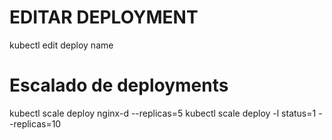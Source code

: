 # EDITAR DEPLOYMENT
kubectl edit deploy name

# Escalado de deployments
kubectl scale deploy nginx-d --replicas=5
kubectl scale deploy -l status=1 --replicas=10
